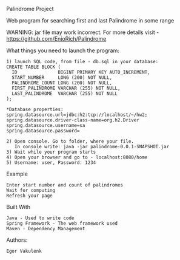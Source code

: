 Palindrome Project

Web program for searching first and last Palindrome
in some range

WARNING: jar file may work incorrect.
For more details visit - https://github.com/EnioRich/Palindrome

What things you need to launch the program:

    1) launch SQL code, from file - db.sql in your database:
    CREATE TABLE BLOCK (
      ID               BIGINT PRIMARY KEY AUTO_INCREMENT,
      START_NUMBER     LONG (200) NOT NULL,
      PALINDROME_COUNT LONG (200) NOT NULL,
      FIRST_PALINDROME VARCHAR (255) NOT NULL,
      LAST_PALINDROME  VARCHAR (255) NOT NULL
    );
    
    *Database properties:
    spring.datasource.url=jdbc:h2:tcp://localhost/~/hw2;
    spring.datasource.driver-class-name=org.h2.Driver
    spring.datasource.username=sa
    spring.datasource.password=
    
    2) Open console. Go to folder, where your file.
       In console write: java -jar palindrome-0.0.1-SNAPSHOT.jar
    3) Wait while your program starts
    4) Open your browser and go to - localhost:8080/home
    5) Username: user, Password: 1234

Example

    Enter start number and count of palindromes
    Wait for computing
    Refresh your page

Built With

    Java - Used to write code
    Spring Framework - The web framework used
    Maven - Dependency Management

Authors:

    Egor Vakulenk
